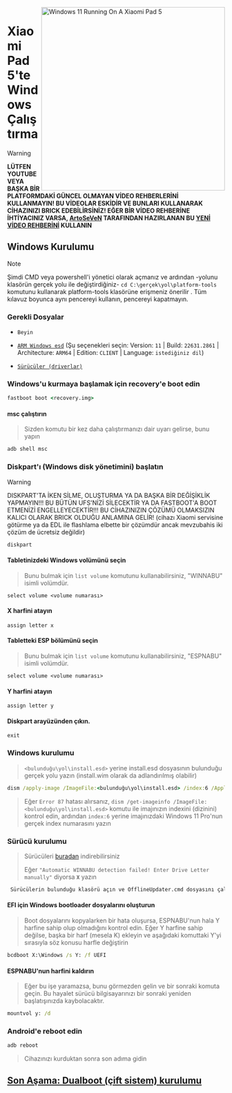 <img align="right" src="https://raw.githubusercontent.com/erdilS/Port-Windows-11-Xiaomi-Pad-5/main/nabu.png" width="425" alt="Windows 11 Running On A Xiaomi Pad 5">

# Xiaomi Pad 5'te Windows Çalıştırma
> [!WARNING]
> **LÜTFEN YOUTUBE VEYA BAŞKA BİR PLATFORMDAKİ GÜNCEL OLMAYAN VİDEO REHBERLERİNİ KULLANMAYIN! BU VİDEOLAR ESKİDİR VE BUNLARI KULLANARAK CİHAZINIZI BRICK EDEBİLİRSİNİZ! EĞER BİR VİDEO REHBERİNE İHTİYACINIZ VARSA, [ArtoSeVeN](https://www.youtube.com/channel/UCYjwfxlYlJ7Nnzv01oszQvA) TARAFINDAN HAZIRLANAN BU [YENİ VİDEO REHBERİNİ](https://youtu.be/BbgTbTGbXYg) KULLANIN**

## Windows Kurulumu
> [!NOTE]
> Şimdi CMD veya powershell'i yönetici olarak açmanız ve ardından -yolunu klasörün gerçek yolu ile değiştirdiğiniz- `cd C:\gerçek\yol\platform-tools` komutunu kullanarak platform-tools klasörüne erişmeniz önerilir .
> Tüm kılavuz boyunca aynı pencereyi kullanın, pencereyi kapatmayın.

### Gerekli Dosyalar
- ```Beyin```

- [```ARM Windows esd```](https://worproject.com/esd) (Şu seçenekleri seçin: Version: ```11``` | Build: ```22631.2861``` | Architecture: ```ARM64``` | Edition: ```CLIENT``` | Language:  ```istediğiniz dil```)
  
- [```Sürücüler (driverlar)```](https://github.com/map220v/MiPad5-Drivers/releases/latest)


### Windows'u kurmaya başlamak için recovery'e boot edin
```cmd
fastboot boot <recovery.img>
```

#### msc çalıştırın
> Sizden komutu bir kez daha çalıştırmanızı dair uyarı gelirse, bunu yapın
```cmd
adb shell msc
```

### Diskpart'ı (Windows disk yönetimini) başlatın
> [!WARNING]
> DISKPART'TA İKEN SİLME, OLUŞTURMA YA DA BAŞKA BİR DEĞİŞİKLİK YAPMAYIN!!! BU BÜTÜN UFS'NİZİ SİLECEKTİR YA DA FASTBOOT'A BOOT ETMENİZİ ENGELLEYECEKTİR!!! BU CİHAZINIZIN ÇÖZÜMÜ OLMAKSIZIN KALICI OLARAK BRICK OLDUĞU ANLAMINA GELİR! (cihazı Xiaomi servisine götürme ya da EDL ile flashlama elbette bir çözümdür ancak mevzubahis iki çözüm de ücretsiz değildir)

```cmd
diskpart
```

#### Tabletinizdeki Windows volümünü seçin
> Bunu bulmak için `list volume` komutunu kullanabilirsiniz, "WINNABU" isimli volümdür.
```diskpart
select volume <volume numarası>
```

#### X harfini atayın
```diskpart
assign letter x
```

#### Tabletteki ESP bölümünü seçin
> Bunu bulmak için `list volume` komutunu kullanabilirsiniz, "ESPNABU" isimli volümdür.
```diskpart
select volume <volume numarası>
```

#### Y harfini atayın
```diskpart
assign letter y
```

#### Diskpart arayüzünden çıkın.
```diskpart
exit
```

### Windows kurulumu
> `<bulunduğu\yol\install.esd>` yerine install.esd dosyasının bulunduğu gerçek yolu yazın (install.wim olarak da adlandırılmış olabilir)
```cmd
dism /apply-image /ImageFile:<bulunduğu\yol\install.esd> /index:6 /ApplyDir:X:\
```

> Eğer `Error 87` hatası alırsanız, `dism /get-imageinfo /ImageFile:<bulunduğu\yol\install.esd>` komutu ile imajınızın indexini (dizinini) kontrol edin, ardından `index:6` yerine imajınızdaki Windows 11 Pro'nun gerçek index numarasını yazın

### Sürücü kurulumu
> Sürücüleri [buradan](https://github.com/map220v/MiPad5-Drivers/releases/latest) indirebilirsiniz
>
> Eğer `"Automatic WINNABU detection failed! Enter Drive Letter manually"` diyorsa **`X`** yazın
```cmd
 Sürücülerin bulunduğu klasörü açın ve OfflineUpdater.cmd dosyasını çalıştırın
```

#### EFI için Windows bootloader dosyalarını oluşturun
> Boot dosyalarını kopyalarken bir hata oluşursa, ESPNABU'nun hala Y harfine sahip olup olmadığını kontrol edin. Eğer Y harfine sahip değilse, başka bir harf (mesela K) ekleyin ve aşağıdaki komuttaki Y'yi sırasıyla söz konusu harfle değiştirin
```cmd
bcdboot X:\Windows /s Y: /f UEFI
```

#### ESPNABU'nun harfini kaldırın
> Eğer bu işe yaramazsa, bunu görmezden gelin ve bir sonraki komuta geçin. Bu hayalet sürücü bilgisayarınızı bir sonraki yeniden başlatışınızda kaybolacaktır.
```cmd
mountvol y: /d
```

### Android'e reboot edin
```cmd
adb reboot
```

> Cihazınızı kurduktan sonra son adıma gidin

## [Son Aşama: Dualboot (çift sistem) kurulumu](dualboot-tr.md)




















